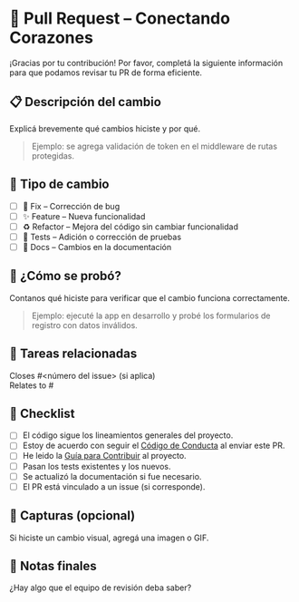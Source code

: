 # 🚀 Pull Request – Conectando Corazones

¡Gracias por tu contribución! Por favor, completá la siguiente información para que podamos revisar tu PR de forma eficiente.

## 📋 Descripción del cambio

Explicá brevemente qué cambios hiciste y por qué.

> Ejemplo: se agrega validación de token en el middleware de rutas protegidas.

## 🧩 Tipo de cambio

- [ ] 🐛 Fix – Corrección de bug
- [ ] ✨ Feature – Nueva funcionalidad
- [ ] ♻️ Refactor – Mejora del código sin cambiar funcionalidad
- [ ] 🧪 Tests – Adición o corrección de pruebas
- [ ] 📝 Docs – Cambios en la documentación

## 🧪 ¿Cómo se probó?

Contanos qué hiciste para verificar que el cambio funciona correctamente.

> Ejemplo: ejecuté la app en desarrollo y probé los formularios de registro con datos inválidos.

## 📎 Tareas relacionadas

Closes #<número del issue> (si aplica)  
Relates to #<otro issue>

## 📝 Checklist

- [ ] El código sigue los lineamientos generales del proyecto. 
- [ ] Estoy de acuerdo con seguir el [Código de Conducta](./CODE_OF_CONDUCT.md) al enviar este PR.
- [ ] He leido la [Guía para Contribuir](../CONTRIBUTING.md) al proyecto.
- [ ] Pasan los tests existentes y los nuevos.
- [ ] Se actualizó la documentación si fue necesario.
- [ ] El PR está vinculado a un issue (si corresponde).

## 📸 Capturas (opcional)

Si hiciste un cambio visual, agregá una imagen o GIF.

## 📣 Notas finales

¿Hay algo que el equipo de revisión deba saber?
